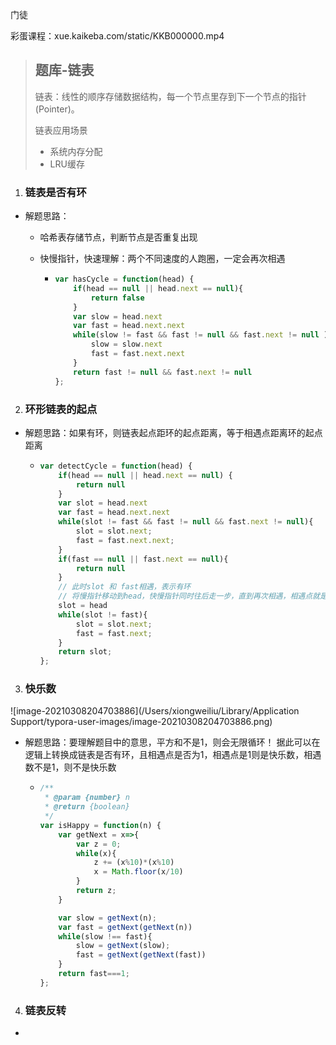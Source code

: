 门徒

彩蛋课程：xue.kaikeba.com/static/KKB000000.mp4





> ## 题库-链表
>
> 链表：线性的顺序存储数据结构，每一个节点里存到下一个节点的指针(Pointer)。
>
> 链表应用场景
>
> - 系统内存分配
> - LRU缓存

1. ### 链表是否有环

- 解题思路：

  - 哈希表存储节点，判断节点是否重复出现

  - 快慢指针，快速理解：两个不同速度的人跑圈，一定会再次相遇

    - ```js
      var hasCycle = function(head) {
          if(head == null || head.next == null){
              return false
          }
          var slow = head.next
          var fast = head.next.next
          while(slow != fast && fast != null && fast.next != null ){
              slow = slow.next
              fast = fast.next.next
          }
          return fast != null && fast.next != null
      };
      ```


2. ### 环形链表的起点

- 解题思路：如果有环，则链表起点距环的起点距离，等于相遇点距离环的起点距离

  - ```js
    var detectCycle = function(head) {
        if(head == null || head.next == null) {
            return null
        }
        var slot = head.next
        var fast = head.next.next
        while(slot != fast && fast != null && fast.next != null){
            slot = slot.next;
            fast = fast.next.next;
        }
        if(fast == null || fast.next == null){
            return null
        }
        // 此时slot 和 fast相遇，表示有环
        // 将慢指针移动到head，快慢指针同时往后走一步，直到再次相遇，相遇点就是环的起点
        slot = head
        while(slot != fast){
            slot = slot.next;
            fast = fast.next;
        }
        return slot;
    };
    ```

3. ### 快乐数

![image-20210308204703886](/Users/xiongweiliu/Library/Application Support/typora-user-images/image-20210308204703886.png)

- 解题思路：要理解题目中的意思，平方和不是1，则会无限循环！ 据此可以在逻辑上转换成链表是否有环，且相遇点是否为1，相遇点是1则是快乐数，相遇数不是1，则不是快乐数

  - ```js
    /**
     * @param {number} n
     * @return {boolean}
     */
    var isHappy = function(n) {
        var getNext = x=>{
            var z = 0;
            while(x){
                z += (x%10)*(x%10)
                x = Math.floor(x/10)
            }
            return z;
        }
    
        var slow = getNext(n);
        var fast = getNext(getNext(n))
        while(slow !== fast){
            slow = getNext(slow);
            fast = getNext(getNext(fast))
        }
        return fast===1;
    };
    ```

4. ### 链表反转

- 